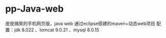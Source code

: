 # pp-Java-web
皮皮搞笑的手机网页版，java web
通过eclipse搭建的maven+动态web项目
配置：jdk 8.022 、tomcat 9.0.21 、mysql 8.0.15
